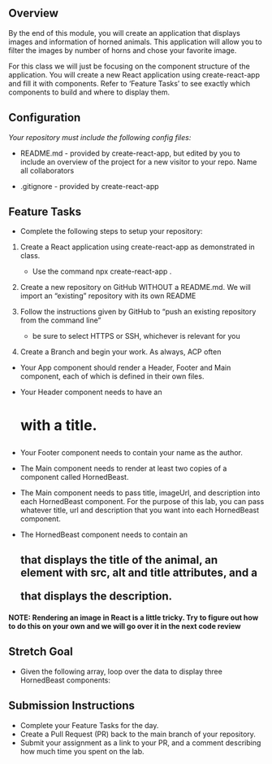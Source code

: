 ## Overview
By the end of this module, you will create an application that displays images and information of horned animals. This application will allow you to filter the images by number of horns and chose your favorite image.

For this class we will just be focusing on the component structure of the application. You will create a new React application using create-react-app and fill it with components. Refer to ‘Feature Tasks’ to see exactly which components to build and where to display them.

## Configuration

*Your repository must include the following config files:* 

- README.md - provided by create-react-app, but edited by you to include an overview of the project for a new visitor to your repo. Name all collaborators

- .gitignore - provided by create-react-app

## Feature Tasks

- Complete the following steps to setup your repository:

1. Create a React application using create-react-app as demonstrated in class.
    - Use the command npx create-react-app <repo-name>.

2. Create a new repository on GitHub WITHOUT a README.md. We will import an “existing” repository with its own README

3. Follow the instructions given by GitHub to “push an existing repository from the command line”
    - be sure to select HTTPS or SSH, whichever is relevant for you

4. Create a Branch and begin your work. As always, ACP often

- Your App component should render a Header, Footer and Main component, each of which is defined in their own files.

- Your Header component needs to have an <h1> with a title.

- Your Footer component needs to contain your name as the author.

- The Main component needs to render at least two copies of a component called HornedBeast.

- The Main component needs to pass title, imageUrl, and description into each HornedBeast component. For the purpose of this lab, you can pass whatever title, url and description that you want into each HornedBeast component.

- The HornedBeast component needs to contain an <h2> that displays the title of the animal, an <img> element with src, alt and title attributes, and a <p> that displays the description.

**NOTE: Rendering an image in React is a little tricky. Try to figure out how to do this on your own and we will go over it in the next code review**

## Stretch Goal

- Given the following array, loop over the data to display three HornedBeast components:

## Submission Instructions

  - Complete your Feature Tasks for the day.
  - Create a Pull Request (PR) back to the main branch of your repository.
  - Submit your assignment as a link to your PR, and a comment describing how much time you spent on the lab.
